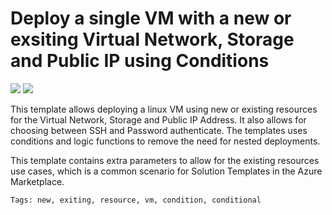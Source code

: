 # Deploy a single VM with a new or exsiting Virtual Network, Storage and Public IP using Conditions

<a href="https://portal.azure.com/#create/Microsoft.Template/uri/https%3A%2F%2Fraw.githubusercontent.com%2Fferanto%2Fazure-quickstart-templates%2Fmaster%2F201-vm-new-or-existing-conditions-no-generalized-disk%2Fazuredeploy.json" target="_blank"><img src="http://azuredeploy.net/deploybutton.png"/></a>
<a href="http://armviz.io/#/?load=https%3A%2F%2Fraw.githubusercontent.com%2Fferanto%2Fazure-quickstart-templates%2Fmaster%2F201-vm-new-or-existing-conditions-no-generalized-disk%2Fazuredeploy.json" target="_blank"><img src="http://armviz.io/visualizebutton.png"/></a>


This template allows deploying a linux VM using new or existing resources for the Virtual Network, Storage and Public IP Address.  It also allows for choosing between SSH and Password authenticate.  The templates uses conditions and logic functions to remove the need for nested deployments. 

This template contains extra parameters to allow for the existing resources use cases, which is a common scenario for Solution Templates in the Azure Marketplace.

`Tags: new, exiting, resource, vm, condition, conditional`
